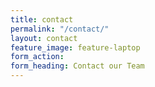 ```yaml
---
title: contact
permalink: "/contact/"
layout: contact
feature_image: feature-laptop
form_action: 
form_heading: Contact our Team
---
```


